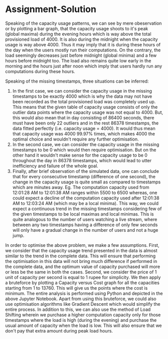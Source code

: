 # Assignment-Solution
Speaking of the capacity usage patterns, we can see by mere obeservation or by plotting a bar graph, that the capacity usage shoots to it's peak (global maxima) during the evening hours which is way above the total provisioned load of 4000. It is also during the midnight when the capacity usage is way above 4000. Thus it may imply that it is during these hours of the day when the users mostly run their computations. On the contrary, the load seemingly decreases just before midnight (global minima) and a few hours before midnight too. The load also remains quite low early in the morning and the hours just after noon which imply that users hardly run any computations during these hours.

Speaking of the missing timestamps, three situations can be inferred:
1. In the first case, we can consider the capacity usage in the missing timestamps to be exactly 4000 which is why the data may not have been recorded as the total provisioned load was completely used up. This means that the given table of capacity usage consists of only the outlier data points where the capacity usage was not equal to 4000. But, this would also mean that in day consisting of 86400 seconds, there must have been only 22 outliers and in the rest 86378 timestamps, the data fitted perfectly (i.e. capacity usage = 4000). It would thus mean that capacity usage was 4000 99.97% times, which makes 4000 the optimal choice and wouldn't require any further optimisation.
2. In the second case, we can consider the capacity usage in the missing timestamps to be 0 which would then require optimisation. But on the other hand it wouldn't make sense for the capacity usage to be 0 throughout the day in 86378 timestamps, which would lead to utter inefficiency and failure of the whole goal.
3. Finally, after brief observation of the simulated data, one can conclude that for every consecutive timestamp (difference of one second), the change in the capacity usage is quite small as compared to timestamps which are minutes away. Eg. The computation capacity used from 12:01:28 AM to 12:01:38 AM ranges within 5500 to 6500 whereas, one could expect a decline of the computation capacity used after 12:01:38 AM to 12:03:24 AM (which may be a local minima). This way, we could expect a continuous trend in the missing timestamps considering few of the given timestamps to be local maximas and local minimas. This is quite analogous to the number of users watching a live stream, where between any two timestamps having a difference of only few seconds will only have a gradual change in the number of users and not a huge jump.

In order to optimise the above problem, we make a few assumptions. First, we consider that the capacity usage trend presented in the data is almost similar to the trend in the complete data. This will ensure that performing the optimisation in this data will not bring much difference if performed in the complete data, and the optimum value of capacity purchased will more or less be the same in both the cases. Second, we consider the price of 1 unit of capacity per second is equal to 1 rupee for simplicity. We then apply a bruteforce by plotting a Capacity versus Cost graph for all the capacities starting from 1 to 13760. This will give us the points where the cost is minimum. The entire analysis is performed using Python and depicted in the above Jupyter Notebook.
Apart from using this bruteforce, we could also use optimisation algorithms like Gradient Descent which would simplify the entire process. In addition to this, we can also use the method of Load Shifting wherein we purchase a higher computation capacity only for those timestamps where the load is high (during the evening) and purchase the usual amount of capacity when the load is low. This will also ensure that we don't pay that extra amount during peak load hours.
